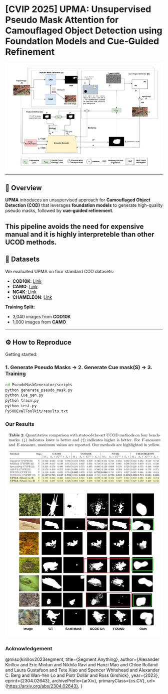 # [CVIP 2025] UPMA: Unsupervised Pseudo Mask Attention for Camouflaged Object Detection using Foundation Models and Cue-Guided Refinement

![Framework](figure/Architecture_Diagram.png)

---
## 📌 Overview
**UPMA** introduces an unsupervised approach for **Camouflaged Object Detection (COD)** that leverages **foundation models** to generate high-quality pseudo masks, followed by **cue-guided refinement**.  

This pipeline avoids the need for expensive manual and it is highly interpreteble than other UCOD methods.
---

## 📂 Datasets
We evaluated UPMA on four standard COD datasets:  

- **COD10K**: [Link](https://dengpingfan.github.io/pages/COD.html)  
- **CAMO**: [Link](https://sites.google.com/view/ltnghia/research/camo)  
- **NC4K**: [Link](https://github.com/JingZhang617/COD-Rank-Localize-and-Segment)  
- **CHAMELEON**: [Link](https://drive.google.com/drive/folders/1LN4sP2DRtWcWHcgDcaZcWBVZfoJKccJU?usp=drive_link)  

**Training Split:**  
- 3,040 images from **COD10K**  
- 1,000 images from **CAMO**

---

## ⚙️ How to Reproduce

Getting started:  
### 1. Generate Pseudo Masks -> 2. Generate Cue mask(S)  -> 3. Training
```bash
cd PseudoMaskGenerator/scripts
python generate_pseudo_mask.py
python Cue_gen.py
python train.py
python test.py
PySODEvalToolkit/results.txt
```

### Our Results
![Result](figure/Result.png) 
![Qualitative Result](figure/Qualititative_Result.png)

### Acknowledgement

@misc{kirillov2023segment,
      title={Segment Anything}, 
      author={Alexander Kirillov and Eric Mintun and Nikhila Ravi and Hanzi Mao and Chloe Rolland and Laura Gustafson and Tete Xiao and Spencer Whitehead and Alexander C. Berg and Wan-Yen Lo and Piotr Dollár and Ross Girshick},
      year={2023},
      eprint={2304.02643},
      archivePrefix={arXiv},
      primaryClass={cs.CV},
      url={https://arxiv.org/abs/2304.02643}, 
}



